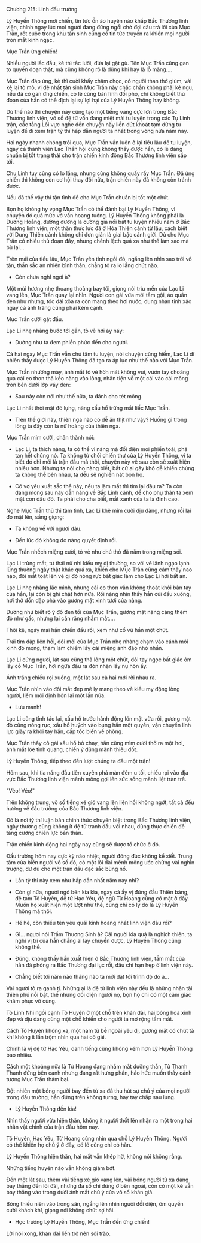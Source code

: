 




Chương 215: Linh đấu trường


Lý Huyền Thông mời chiến, tin tức ồn ào huyên náo khắp Bắc Thương linh viện, chính ngay lúc mọi người đang đứng ngồi chờ đợi câu trả lời của Mục Trần, rốt cuộc trong khu tân sinh cũng có tin tức truyền ra khiến mọi người tròn mắt kinh ngạc.

Mục Trần ứng chiến!

Nhiều người lắc đầu, kẻ thì tắc lưỡi, đứa lại gật gù. Tên Mục Trần cũng gan to quyến đoạn thật, mà cũng không rõ là dũng khí hay là lỗ mãng....

Mục Trần đáp ứng, kẻ thì cười khẩy châm chọc, có người than thở giùm, vài kẻ lại tò mò, vị đệ nhất tân sinh Mục Trần này chắc chắn không phải kẻ ngu, nếu đã có gan ứng chiến, có lẽ cũng bản lĩnh đối phó, chỉ không biết thủ đoạn của hắn có thể địch lại sự lợi hại của Lý Huyền Thông hay không.

Dù thế nào thì chuyện này cũng tạo một tiếng vang cực lớn trong Bắc Thương linh viện, vô số đệ tử vốn đang miệt mài tu luyện trong các Tụ Linh trận, các tầng Lôi vực nghe đến chuyện này liền dứt khoát tạm dừng tu luyện để đi xem trận tỷ thí hấp dẫn người ta nhất trong vòng nửa năm nay.

Hai ngày nhanh chóng trôi qua, Mục Trần vẫn luôn ở lại tiểu lâu để tu luyện, ngay cả thành viên Lạc Thần hội cũng không thấy được hắn, có lẽ đang chuẩn bị tốt trạng thái cho trận chiến kinh động Bắc Thương linh viện sắp tới.

Chu Linh tuy cũng có lo lắng, nhưng cũng không quấy rầy Mục Trần. Đã ứng chiến thì không còn cơ hội thay đổi nữa, trận chiến này đã không còn tránh được.

Nếu đã thế vậy thì tận tình để cho Mục Trần chuẩn bị tốt một chút.

Bọn họ không hy vọng Mục Trần có thể đánh bại Lý Huyền Thông, vì chuyện đó quá mức vớ vẩn hoang tưởng. Lý Huyền Thông không phải là Dương Hoằng, đường đường là cường giả nổi bật tu luyện nhiều năm ở Bắc Thương linh viện, một thân thực lực đã ở Hóa Thiên cảnh từ lâu, cách biệt với Dung Thiên cảnh không chỉ đơn giản là giai bậc cảnh giới. Dù cho Mục Trần có nhiều thủ đoạn đấy, nhưng chênh lệch quá xa như thế làm sao mà bù lại...

Trên mái của tiểu lâu, Mục Trần yên tĩnh ngồi đó, ngẩng lên nhìn sao trời vô tân, thần sắc an nhiên bình thản, chẳng tỏ ra lo lắng chút nào.

- Còn chưa nghỉ ngơi à?

Một mùi hương nhẹ thoang thoảng bay tới, giọng nói trìu mến của Lạc Li vang lên, Mục Trần quay lại nhìn. Người con gái vừa mới tắm gội, áo quần đen như nhưng, tóc dài xõa ra còn mang theo hơi nước, dung nhan tinh xảo ngay cả ánh trăng cũng phải kém cạnh.

Mục Trần cười gật đầu.

Lạc Li nhẹ nhàng bước tới gần, tỏ vẻ hơi áy náy:

- Dường như ta đem phiền phức đến cho ngươi.

Cả hai ngày Mục Trần vẫn chú tâm tu luyện, nói chuyện cũng hiếm, Lạc Li dĩ nhiên thấy được Lý Huyền Thông đã tạo ra áp lực như thế nào với Mục Trần.

Mục Trần nhướng mày, ánh mắt tỏ vẻ hờn mát không vui, vươn tay choàng qua cái eo thon thả kéo nàng vào lòng, nhân tiện vỗ một cái vào cái mông tròn bên dưới lớp váy đen:

- Sau này còn nói như thế nữa, ta đánh cho tét mông.

Lạc Li nhất thời mặt đỏ lựng, nàng xấu hổ trừng mắt liếc Mục Trần.

- Trên thế giới này, thiên nga nào có dễ ăn thịt như vậy? Huống gì trong lòng ta đây còn là nữ hoàng của thiên nga.

Mục Trần mỉm cười, chân thành nói:

- Lạc Li, ta thích nàng, ta có thể vì nàng mà đối diện mọi phiền toái, phá tan hết chúng nó. Ta không từ chối chiến thư của Lý Huyền Thông, vì ta biết đó chỉ mới là trận đầu mà thôi, chuyện này về sau còn sẽ xuất hiện nhiều hơn. Nhưng ta nói cho nàng biết, bất cứ ai gây khó dễ khiến chúng ta không thể bên nhau, ta đều sẽ nghiền nát bọn họ.

- Có vợ yêu xuất sắc thế này, nếu ta làm mất thì tìm lại đâu ra? Ta còn đang mong sau này dẫn nàng về Bắc Linh cảnh, để cho phụ thân ta xem mặt con dâu đó. Ta phải cho cha biết, mắt xanh của ta là đỉnh cao.

Nghe Mục Trần thủ thỉ tâm tình, Lạc Li khẽ mỉm cười dịu dàng, nhưng rồi lại đỏ mặt lên, sẳng giọng:

- Ta không về với ngươi đâu.

- Đến lúc đó không do nàng quyết định rồi.

Mục Trần nhếch miệng cười, tỏ vẻ như chú thỏ đã nằm trong miệng sói.

Lạc Li trừng mắt, tư thái nữ nhi kiều mỵ dị thường, so với vẻ lãnh ngạo lạnh lùng thường ngày thật khác quá xa, khiến cho Mục Trần cũng cảm thấy nao nao, đôi mắt toát lên vẻ gì đó nóng rực bất giác làm cho Lạc Li hơi bất an.

Lạc Li nhẹ nhàng lắc mình, nhưng cái eo thon vẫn không thoát khỏi bàn tay của hắn, lại còn bị ghì chặt hơn nữa. Rồi nàng nhìn thấy hắn cúi đầu xuống, hơi thở dồn dập phả vào gương mặt xinh tươi của nàng.

Dương như biết rõ ý đồ đen tối của Mục Trần, gương mặt nàng càng thêm đỏ như gấc, nhưng lại cắn răng nhắm mắt....

Thôi kệ, ngày mai hắn chiến đấu rồi, xem như cổ vũ hắn một chút.

Trái tim đập liên hồi, đôi môi của Mục Trần nhẹ nhàng chạm vào cánh môi xinh đỏ mọng, tham lam chiếm lấy cái miệng anh đào nhỏ nhắn.

Lạc Li cứng người, lát sau cũng thả lỏng một chút, đôi tay ngọc bất giác ôm lấy cổ Mục Trần, hơi ngửa đầu ra đón nhận lấy nụ hôn ấy.

Ánh trăng chiếu rọi xuống, một lát sau cả hai mới rời nhau ra.

Mục Trần nhìn vào đôi mắt đẹp mê ly mang theo vẻ kiều mỵ động lòng người, liếm môi định hôn lại một lần nữa.

- Lưu manh!

Lạc Li cũng tỉnh táo lại, xấu hổ trước hành động lớn mật vừa rồi, gương mặt đỏ cũng nóng rực, xấu hổ huých vào bụng hắn một quyền, vận chuyển linh lực giãy ra khỏi tay hắn, cấp tốc biến về phòng.

Mục Trần thấy cô gái xấu hổ bỏ chạy, hắn cũng mỉm cười thở ra một hơi, ánh mắt lóe tinh quang, chiến ý dũng mãnh thiêu đốt.

Lý Huyền Thông, tiếp theo đến lượt chúng ta đấu một trận!

Hôm sau, khi tia nắng đầu tiên xuyên phá màn đêm u tối, chiếu rọi vào địa vực Bắc Thương linh viện mênh mông gợi lên sức sống mãnh liệt tràn trề.

"Véo! Véo!"

Trên không trung, vô số tiếng xé gió vang lên liên hồi không ngớt, tất cả đều hướng về đấu trường của Bắc Thương linh viện.

Đó là nơi tỷ thí luận bàn chính thức chuyên biệt trong Bắc Thương linh viện, ngày thường cũng không ít đệ tử tranh đấu với nhau, dùng thực chiến để tăng cường chiến lực bản thân.

Trận chiến kinh động hai ngày nay cũng sẽ được tổ chức ở đó.

Đấu trường hôm nay cực kỳ náo nhiệt, người đông đúc không kể xiết. Trung tâm của biển người vô số đó, có một lôi đài mênh mông ước chừng vài nghìn trượng, dư đủ cho một trận đấu đặc sắc bùng nổ.

- Lần tỷ thí này xem như hấp dẫn nhất năm nay nhỉ?

- Còn gì nữa, ngươi ngó bên kia kìa, ngay cả ấy vị đứng đầu Thiên bảng, đệ tam Tô Huyên, đệ tứ Hạc Yêu, đệ ngũ Từ Hoang cũng có mặt ở đây. Muốn họ xuất hiện một lượt như thế, cũng chỉ có lý do là Lý Huyền Thông mà thôi.

- Hé hé, còn thiếu tên yêu quái kinh hoàng nhất linh viện đâu rồi?

- Gì... ngươi nói Trầm Thương Sinh à? Cái người kia quả là nghịch thiên, ta nghĩ vị trí của hắn chẳng ai lay chuyển được, Lý Huyền Thông cũng không thể.

- Đúng, không thấy hắn xuất hiện ở Bắc Thương linh viện, tầm mắt của hắn đã phóng ra Bắc Thương đại lục rồi, đâu chỉ hạn hẹp ở linh viện này.

- Chẳng biết tới năm nào tháng nào ta mới đạt tới trình độ đó a...

Vài người tỏ ra ganh tị. Những ai là đệ tử linh viện này đều là những nhân tài thiên phú nổi bật, thế nhưng đối diện người nọ, bọn họ chỉ có một cảm giác khâm phục vô cùng.

Tô Linh Nhi ngồi cạnh Tô Huyên ở một chỗ trên khán đài, hai bông hoa xinh đẹp và dịu dàng cùng một chỗ khiến cho người ta mở rộng tầm mắt.

Cách Tô Huyên không xa, một nam tử bề ngoài yêu dị, gương mặt có chút tà khí không ít lần trộm nhìn qua hai cô gái.

Chính là vị đệ tứ Hạc Yêu, danh tiếng cũng không kém hơn Lý Huyền Thông bao nhiêu.

Cách một khoảng nữa là Từ Hoang đang nhắm mắt dưỡng thần, Từ Thanh Thanh đứng bên cạnh nhưng đang rất hưng phấn, háo hức muốn thấy cảnh tượng Mục Trần thảm bại.

Đột nhiên một bóng người bay đến từ xa đã thu hút sự chú ý của mọi người trong đấu trường, hắn đứng trên không turng, hay tay chắp sau lưng.

- Lý Huyền Thông đến kìa!

Nhìn thấy người vừa hiện thân, không ít người thốt lên nhận ra một trong hai nhân vật chính của trận đấu hôm nay.

Tô Huyên, Hạc Yêu, Từ Hoang cũng nhìn qua chỗ Lý Huyền Thông. Người có thể khiến họ chú ý ở đây, có lẽ cũng chỉ có hắn.

Lý Huyền Thông hiện thân, hai mắt vẫn khép hờ, không nói không rằng.

Những tiếng huyên náo vẫn không giảm bớt.

Đến một lát sau, thêm vài tiếng xé gió vang lên, vài bóng người từ xa đang bay thẳng đến lôi đài, nhưng đa số chỉ dừng ở bên ngoài, còn có một kẻ vẫn bay thẳng vào trong dưới ánh mắt chú ý của vô số khán giả.

Bóng thiếu niên vào trong sân, ngẩng lên nhìn người đối diện, ôm quyền cười khách khí, giọng nói không chút sợ hãi.

- Học trưởng Lý Huyền Thông, Mục Trần đến ứng chiến!

Lời nói xong, khán đài liền trở nên sôi trào.





